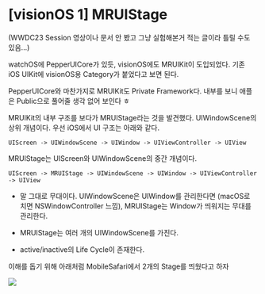 # [visionOS 1] MRUIStage

(WWDC23 Session 영상이나 문서 안 봤고 그냥 실험해본거 적는 글이라 틀릴 수도 있음...)

watchOS에 PepperUICore가 있듯, visionOS에도 MRUIKit이 도입되었다. 기존 iOS UIKit에 visionOS용 Category가 붙었다고 보면 된다.

PepperUICore와 마찬가지로 MRUIKit도 Private Framework다. 내부를 보니 애플은 Public으로 풀어줄 생각 없어 보인다 ㅎ

MRUIKit의 내부 구조를 보다가 MRUIStage라는 것을 발견했다. UIWindowScene의 상위 개념이다. 우선 iOS에서 UI 구조는 아래와 같다.

```
UIScreen -> UIWindowScene -> UIWindow -> UIViewController -> UIView
```

MRUIStage는 UIScreen와 UIWindowScene의 중간 개념이다.

```
UIScreen -> MRUIStage -> UIWindowScene -> UIWindow -> UIViewController -> UIView
```

- 말 그대로 무대이다. UIWindowScene은 UIWindow를 관리한다면 (macOS로 치면 NSWindowController 느낌), MRUIStage는 Window가 띄워지는 무대를 관리한다.

- MRUIStage는 여러 개의 UIWindowScene를 가진다.

- active/inactive의 Life Cycle이 존재한다.

이해를 돕기 위해 아래처럼 MobileSafari에서 2개의 Stage를 띄웠다고 하자

![](0.gif)


